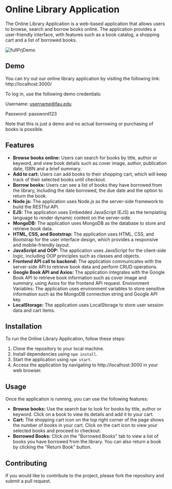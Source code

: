 # Online Library Application

The Online Library Application is a web-based application that allows users to browse, search and borrow books online. The application provides a user-friendly interface, with features such as a book catalog, a shopping cart and a list of borrowed books.

![fullPrjDemo](https://user-images.githubusercontent.com/96387037/229193559-a366011f-f8f7-4c0d-9157-1dd0eada9082.gif)

## Demo

You can try out our online library application by visiting the following link: http://localhost:3000/

To log in, use the following demo credentials:

Username: username@fau.edu

Password: password123

Note that this is just a demo and no actual borrowing or purchasing of books is possible.

## Features

- **Browse books online:** Users can search for books by title, author or keyword, and view book details such as cover image, author, publication date, ISBN and a brief summary.
- **Add to cart:** Users can add books to their shopping cart, which will keep track of their selected books until checkout.
- **Borrow books:** Users can see a list of books they have borrowed from the library, including the date borrowed, the due date and the option to return the book.
- **Node.js:** The application uses Node.js as the server-side framework to build the RESTful API.
- **EJS:** The application uses Embedded JavaScript (EJS) as the templating language to render dynamic content on the server-side.
- **MongoDB:** The application uses MongoDB as the database to store and retrieve book data.
- **HTML, CSS, and Bootstrap:** The application uses HTML, CSS, and Bootstrap for the user interface design, which provides a responsive and mobile-friendly layout.
- **JavaScript and OOP:** The application uses JavaScript for the client-side logic, including OOP principles such as classes and objects.
- **Frontend API call to backend:** The application communicates with the server-side API to retrieve book data and perform CRUD operations.
- **Google Book API and Axios:** The application integrates with the Google Book API to retrieve book information such as cover image and summary, using Axios for the frontend API request.
Environment Variables: The application uses environment variables to store sensitive information such as the MongoDB connection string and Google API key.
- **LocalStorage:** The application uses LocalStorage to store user session data and cart items.

## Installation

To run the Online Library Application, follow these steps:

1. Clone the repository to your local machine.
2. Install dependencies using `npm install`.
3. Start the application using `npm start`.
4. Access the application by navigating to http://localhost:3000 in your web browser.

## Usage

Once the application is running, you can use the following features:

- **Browse books:** Use the search bar to look for books by title, author or keyword. Click on a book to view its details and add it to your cart.
- **Cart:** The shopping cart icon on the top right corner of the page shows the number of books in your cart. Click on the cart icon to view your selected books and proceed to checkout.
- **Borrowed Books:** Click on the "Borrowed Books" tab to view a list of books you have borrowed from the library. You can also return a book by clicking the "Return Book" button.

## Contributing

If you would like to contribute to the project, please fork the repository and submit a pull request.
